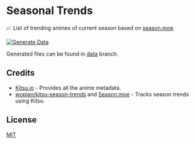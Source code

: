 # Seasonal Trends

📈 List of trending animes of current season based on [season.moe](https://season.moe/).

[![Generate Data](https://github.com/yukino-org/seasonal-trends/actions/workflows/generate.yml/badge.svg)](https://github.com/yukino-org/seasonal-trends/actions/workflows/generate.yml)

Generated files can be found in [data](https://github.com/yukino-org/seasonal-trends/tree/data) branch.

## Credits

-   [Kitsu.io](https://kitsu.io) - Provides all the anime metadata.
-   [wopian/kitsu-season-trends](https://github.com/wopian/kitsu-season-trends/) and [Season.moe](https://season.moe/) - Tracks season trends using Kitsu.

## License

[MIT](./LICENSE)
